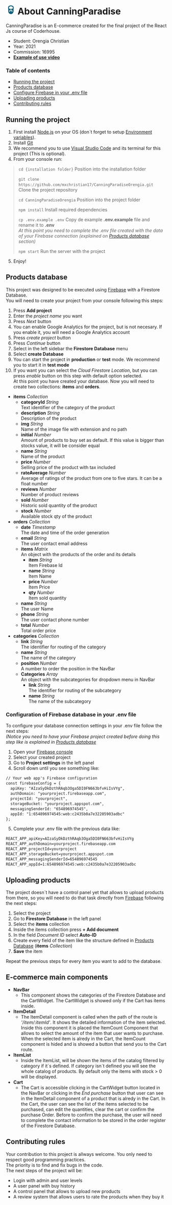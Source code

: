 # <img src="public/logo192.png" width="30" height="30"> About CanningParadise

CanningParadise is an E-commerce created for the final project of the React Js course of Coderhouse.

  - Student: Orengia Christian
  - Year: 2021
  - Commission: 16995
  - **[Example of use video](public/TutorialCanningParadise.mp4)**

### Table of contents
  - [Running the project](#running-the-project)
  - [Products database](#products-database)
  - [Configure Firebase in your .env file](#configuration-of-firebase-database-in-your-env-file)
  - [Uploading products](#uploading-products)
  - [Contributing rules](#contributing-rules)

## Running the project

1. First install [Node.js](https://nodejs.org/es/) on your OS (don´t forget to setup [Environment variables](https://bertofern.wordpress.com/2019/01/08/solucion-node-js-npm-no-reconocido-como-comando-interno-o-externo/)).
2. Install [Git](https://git-scm.com/)
3. We recommend you to use [Visual Studio Code](https://code.visualstudio.com/download) and its terminal for this project (This is optional).
4. From your console run:

> `cd {installation folder}` Position into the installation folder
>
> `git clone https://github.com/mxchristian17/CanningParadiseOrengia.git` Clone the project repository
>
> `cd CanningParadiseOrengia` Position into the project folder
>
> `npm install` Install required dependencies
>
> `cp .env.example .env` Copy de example **.env.example** file and rename it to **.env**  
> *At this point you need to complete the .env file created with the data of your Firebase connection (explained on [Products database](#configuration-of-firebase-database-in-your-env-file) section)*
>
> `npm start` Run the server with the project
    
5. Enjoy!

## Products database

This project was designed to be executed using [Firebase](https://firebase.google.com/) with a Firestore Database.  
You will need to create your project from your console following this steps:
1. Press **Add project**
2. Enter the *project name* you want
3. Press *Next* button
4. You can enable Google Analytics for the project, but is not necesary. If you enable it, you will need a Google Analytics account
5. Press *create project* button
6. Press *Continue* button
7. Select in the left sidebar the **Firestore Database** menu
8. Select **create Database**
9. You can start the project in **production** or **test** mode. We recommend you to start it in **test mode**
10. If you want you can select the *Cloud Firestore Location*, but you can press *enable* button on this step with default option selected.  
At this point you have created your database. Now you will need to create two collections: **items** and **orders**.
  - **items** *Collection*
    - **categoryId** *String*  
    Text identifier of the category of the product
    - **description** *String*  
    Description of the product
    - **img** *String*  
    Name of the image file with extension and no path
    - **initial** *Number*  
    Amount of products to buy set as default. If this value is bigger than stocks value, it will be consider equal
    - **name** *String*  
    Name of the product
    - **price** *Number*  
    Selling price of the product with tax included
    - **rateAverage** *Number*  
    Average of ratings of the product from one to five stars. It can be a float number
    - **reviews** *Number*  
    Number of product reviews
    - **sold** *Number*  
    Historic sold quantity of the product
    - **stock** *Number*  
    Available stock qty of the product
  - **orders** *Collection*
    - **date** *Timestamp*  
    The date and time of the order generation
    - **email** *String*  
    The user contact email address
    - **items** *Matrix*  
    An object with the products of the order and its details
      - **item** *String*  
      Item Firebase Id
      - **name** *String*  
      Item Name
      - **price** *Number*  
      Item Price
      - **qty** *Number*  
      Item sold quantity
    - **name** *String*  
    The user Name
    - **phone** *String*  
    The user contact phone number
    - **total** *Number*  
    Total order price
  - **categories** *Collection*
    - **link** *String*  
    The identifier for routing of the category
    - **name** *String*  
    The name of the category
    - **position** *Number*  
    A number to order the position in the NavBar
    - **Categories** *Array*  
    An object with the subcategories for dropdown menu in NavBar
      - **link** *String*  
      The identifier for routing of the subcategory
      - **name** *String*  
      The name of the subcategory

### Configuration of Firebase database in your **.env** file

To configure your database connection settings in your .env file follow the next steps:  
*(Notice you need to have your Firebase project created before doing this step like is explained in [Products database](#products-database)*
1. Open your [Firebase console](https://console.firebase.google.com/)
2. Select your created project
3. Go to **Project settings** in the left panel
4. Scroll down until you see something like:  
~~~
// Your web app's Firebase configuration
const firebaseConfig = {
  apiKey: "AIzaSyDkDzthRAqb3Oga5DI0FN663bfvHiIsVYg",
  authDomain: "yourproject.firebaseapp.com",
  projectId: "yourproject",
  storageBucket: "yourproject.appspot.com",
  messagingSenderId: "654896974545",
  appId: "1:654896974545:web:c2435b0a7e32205903adbc"
};
~~~
5. Complete your .env file with the previous data like:
~~~
REACT_APP_apiKey=AIzaSyDkDzthRAqb3Oga5DI0FN663bfvHiIsVYg
REACT_APP_authDomain=yourproject.firebaseapp.com
REACT_APP_projectId=yourproject
REACT_APP_storageBucket=yourproject.appspot.com
REACT_APP_messagingSenderId=654896974545
REACT_APP_appId=1:654896974545:web:c2435b0a7e32205903adbc
~~~

## Uploading products

The project doesn´t have a control panel yet that allows to upload products from there, so you will need to do that task directly from [Firebase](https://console.firebase.google.com/) following the next steps:
1. Select the project
2. Go to **Firestore Database** in the left panel
3. Select the **items** collection
4. Inside the items collection press **+ Add document**
5. In the field *Document ID* select **Auto-ID**
6. Create every field of the item like the structure defined in [Products Database](#products-database) (**items** *Collection*)
7. **Save** the item

Repeat the previous steps for every item you want to add to the database.

## E-commerce main components

- **NavBar**
  - This component shows the categories of the Firestore Database and the CartWidget. The CartWidget is showed only if the Cart has items inside.
- **ItemDetail**
  - The ItemDetail component is called when the path of the route is *'/item/:itemId'*. It shows the detailed information of the item selected. Inside this component it is placed the ItemCount Component that allows to select the amount of the item that user wants to purchase. When the selected item is alredy in the Cart, the ItemCount component is hided and is showed a button that send you to the Cart route.
- **ItemList**
  - Inside the ItemList, will be shown the items of the catalog filtered by category if it´s defined. If category isn´t defined you will see the whole catalog of products. By default only the items with stock > 0 will be displayed.
- **Cart**
  - The Cart is accessible clicking in the CartWidget button located in the NavBar or clicking in the *End purchase* button that user can see in the ItemDetail component of a product that is alredy in the Cart. In the Cart, the user can see the list of the items selected to be purchased, can edit the quantities, clear the cart or confirm the purchase Order. Before to confirm the purchase, the user will need to complete the contact information to be stored in the order register of the Firestore Database.


## Contributing rules

 Your contribution to this project is allways welcome. You only need to respect good programming practices.  
 The priority is to find and fix bugs in the code.  
 The next steps of the project will be:
 - Login with admin and user levels
 - A user panel with buy history
 - A control panel that allows to upload new products
 - A review system that allows users to rate the products when they buy it